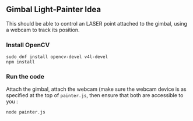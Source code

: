 ## Gimbal Light-Painter Idea

This should be able to control an LASER point attached to the gimbal,
using a webcam to track its position.


###  Install OpenCV

```
sudo dnf install opencv-devel v4l-devel
npm install
```

### Run the code

Attach the gimbal, attach the webcam (make sure the webcam device is as specified at the top
of ```painter.js```, then ensure that both are accessible to you :

```
node painter.js
```
